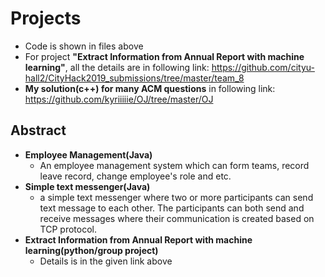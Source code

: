 # Projects

- Code is shown in files above
- For project **"Extract Information from Annual Report with machine learning"**, all the details are in following link: https://github.com/cityu-hall2/CityHack2019_submissions/tree/master/team_8
- **My solution(c++) for many ACM questions** in following link: https://github.com/kyriiiiie/OJ/tree/master/OJ

## Abstract

- **Employee Management(Java)**
  - An employee management system which can form teams, record leave record, change employee's role and etc.
- **Simple text messenger(Java)**
  - a simple text messenger where two or more participants can send text message to each other. The participants can both send and receive messages where their communication is created based on TCP protocol.
- **Extract Information from Annual Report with machine learning(python/group project)**
  - Details is in the given link above
